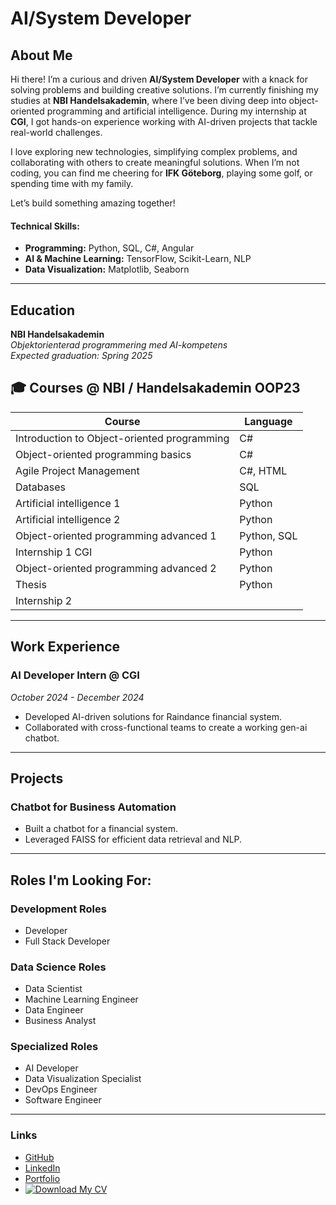 # AI/System Developer

## About Me

Hi there! I’m a curious and driven **AI/System Developer** with a knack for solving problems and building creative solutions. I’m currently finishing my studies at **NBI Handelsakademin**, where I’ve been diving deep into object-oriented programming and artificial intelligence. During my internship at **CGI**, I got hands-on experience working with AI-driven projects that tackle real-world challenges.

I love exploring new technologies, simplifying complex problems, and collaborating with others to create meaningful solutions. When I’m not coding, you can find me cheering for **IFK Göteborg**, playing some golf, or spending time with my family.

Let’s build something amazing together!



#### Technical Skills:
- **Programming:** Python, SQL, C#, Angular
- **AI & Machine Learning:** TensorFlow, Scikit-Learn, NLP
- **Data Visualization:** Matplotlib, Seaborn

---

## Education
**NBI Handelsakademin**  
*Objektorienterad programmering med AI-kompetens*  
_Expected graduation: Spring 2025_

## 🎓 Courses @ NBI / Handelsakademin OOP23

| Course                                      | Language                  |
|---------------------------------------------|---------------------------|
| Introduction to Object-oriented programming | C#                        |
| Object-oriented programming basics          | C#                        |
| Agile Project Management                    | C#, HTML                  |
| Databases                                   | SQL                       |
| Artificial intelligence 1                   | Python                    |
| Artificial intelligence 2                   | Python                    |
| Object-oriented programming advanced 1      | Python, SQL               |
| Internship 1 CGI                            | Python                    |
| Object-oriented programming advanced 2      | Python                    |
| Thesis                                      | Python                    |
| Internship 2                                |                           |

---

## Work Experience
### AI Developer Intern @ CGI  
_October 2024 - December 2024_  
- Developed AI-driven solutions for Raindance financial system.
- Collaborated with cross-functional teams to create a working gen-ai chatbot.

---

## Projects
### Chatbot for Business Automation
- Built a chatbot for a financial system.
- Leveraged FAISS for efficient data retrieval and NLP.

---

## Roles I'm Looking For:

### Development Roles
- Developer
- Full Stack Developer

### Data Science Roles
- Data Scientist
- Machine Learning Engineer
- Data Engineer
- Business Analyst

### Specialized Roles
- AI Developer
- Data Visualization Specialist
- DevOps Engineer
- Software Engineer

---


### Links
- [GitHub](https://github.com/Utjiman)
- [LinkedIn](https://www.linkedin.com/in/richard-bod%C3%A9n-585a84130/)
- [Portfolio](https://utjiman.github.io/Utjiman_portfolio/)
- [![Download My CV](https://img.shields.io/badge/CV-Download-blue)](https://utjiman.github.io/Utjiman_portfolio/assets/Richard_Boden_CV.pdf)
